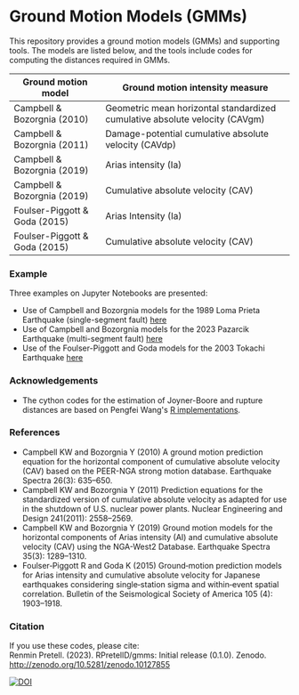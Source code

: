 # Ground Motion Models (GMMs)

This repository provides a ground motion models (GMMs) and supporting tools. The models are listed below, and the tools include codes for computing the distances required in GMMs. 

| Ground motion model           | Ground motion intensity measure                                             |
|-------------------------------|-----------------------------------------------------------------------------|
| Campbell & Bozorgnia (2010)   | Geometric mean horizontal standardized cumulative absolute velocity (CAVgm) |
| Campbell & Bozorgnia (2011)   | Damage-potential cumulative absolute velocity (CAVdp)                       |
| Campbell & Bozorgnia (2019)   | Arias intensity (Ia)                                                        |
| Campbell & Bozorgnia (2019)   | Cumulative absolute velocity (CAV)                                          |
| Foulser-Piggott & Goda (2015) | Arias Intensity (Ia)                                                        |
| Foulser-Piggott & Goda (2015) | Cumulative absolute velocity (CAV)                                          |


### Example
Three examples on Jupyter Notebooks are presented:
- Use of Campbell and Bozorgnia models for the 1989 Loma Prieta Earthquake (single-segment fault) [here](https://github.com/RPretellD/gmms/blob/main/Examples/Example1.ipynb)
- Use of Campbell and Bozorgnia models for the 2023 Pazarcik Earthquake (multi-segment fault) [here](https://github.com/RPretellD/gmms/blob/main/Examples/Example2.ipynb)
- Use of the Foulser-Piggott and Goda models for the 2003 Tokachi Earthquake [here](https://github.com/RPretellD/gmms/blob/main/Examples/Example3.ipynb)


### Acknowledgements
- The cython codes for the estimation of Joyner-Boore and rupture distances are based on Pengfei Wang's [R implementations](https://github.com/wltcwpf/RPSHA/blob/main/R/distance_calc.R).


### References
- Campbell KW and Bozorgnia Y (2010) A ground motion prediction equation for the horizontal component of cumulative absolute velocity (CAV) based on the PEER-NGA strong motion database. Earthquake Spectra 26(3): 635–650. 
- Campbell KW and Bozorgnia Y (2011) Prediction equations for the standardized version of cumulative absolute velocity as adapted for use in the shutdown of U.S. nuclear power plants. Nuclear Engineering and Design 241(2011): 2558–2569. 
- Campbell KW and Bozorgnia Y (2019) Ground motion models for the horizontal components of Arias intensity (AI) and cumulative absolute velocity (CAV) using the NGA-West2 Database. Earthquake Spectra 35(3): 1289–1310. 
- Foulser‐Piggott R and Goda K (2015) Ground‐motion prediction models for Arias intensity and cumulative absolute velocity for Japanese earthquakes considering single‐station sigma and within‐event spatial correlation. Bulletin of the Seismological Society of America 105 (4): 1903–1918. 


### Citation
If you use these codes, please cite:<br>
Renmin Pretell. (2023). RPretellD/gmms: Initial release (0.1.0). Zenodo. http://zenodo.org/10.5281/zenodo.10127855<br>

[![DOI](https://zenodo.org/badge/716445161.svg)](https://zenodo.org/doi/10.5281/zenodo.10127854)